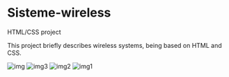 # Sisteme-wireless
HTML/CSS project

This project briefly describes wireless systems, being based on HTML and CSS.

![img](https://user-images.githubusercontent.com/92100727/195989384-0809ac6c-7d05-4b87-ba11-92c699e58630.png)
![img3](https://user-images.githubusercontent.com/92100727/195989389-e2506967-1841-430b-87f2-9f23ecfddb4a.png)
![img2](https://user-images.githubusercontent.com/92100727/195989399-61dd3142-d124-463d-8b56-c542a9835ff1.png)
![img1](https://user-images.githubusercontent.com/92100727/195989402-9dbcaac9-d66f-4340-9dc0-a0a1fd13440e.png)

